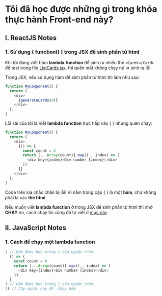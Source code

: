 <!-- https://dillinger.io/ -->
<!-- https://chatgpt.com/c/af351947-0197-40d5-a005-a0701645796c -->
# Tôi đã học được những gì trong khóa thực hành Front-end này?

## I. ReactJS Notes

### 1. Sử dụng { function() } trong JSX để sinh phần tử html
Khi tôi đang viết hàm **lambda function** để sinh ra nhiều thẻ ```<Card></Card>``` để test trong file [ListCards.jsx](./src/pages/Boards/BoardContent/ListColumns/Column/ListCards/ListCards.jsx), thì quên mất không chạy nó => sinh ra lỗi.

Trong JSX, nếu sử dụng hàm để sinh phần tử html thì làm như sau:
```js
function MyComponent() {
  return (
    <div>
      {generateCards(8)}
    </div>
  );
}
```
Lỗi sai của tôi là viết **lambda function** trực tiếp vào { } nhưng quên chạy:
```js
function MyComponent() {
  return (
    <div>
      {() => {
        const count = 8
        return [...Array(count)].map((_, index) => (
          <div key={index}>Div number {index}</div>
        ))
      }}
    </div>
  );
}
```
Code trên kia chắc chắn bị lỗi! Vì nằm trong cặp { } là một **hàm**, chứ không phải là các **thẻ html**.

Nếu muốn viết **lambda function** ở trong JSX để sinh phần tử html thì nhớ **CHẠY** nó, cách chạy tôi cũng đã tự viết ở [mục này](#1-cách-để-chạy-một-lambda-function)

## II. JavaScript Notes

### 1. Cách để chạy một lambda function
```js
( // Hàm được bọc trong 1 cặp ngoặc tròn
  () => {
    const count = 8
    return [...Array(count)].map((_, index) => (
      <div key={index}>Div number {index}</div>
    ))
  }
) // Hàm được bọc trong 1 cặp ngoặc tròn
() // Cặp ngoặc này để chạy hàm
```
